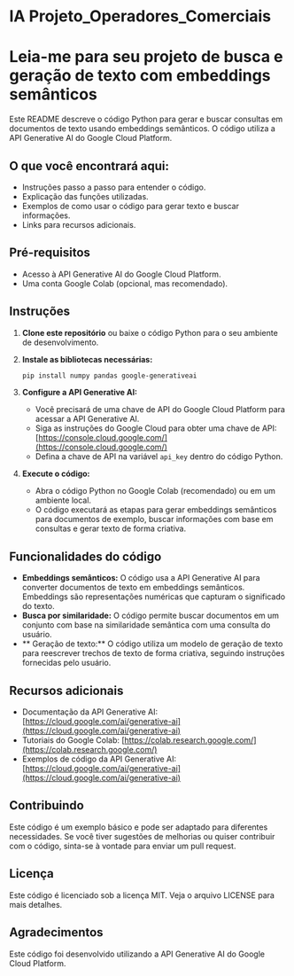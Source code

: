 # IA Projeto_Operadores_Comerciais

# Leia-me para seu projeto de busca e geração de texto com embeddings semânticos

Este README descreve o código Python para gerar e buscar consultas em documentos de texto usando embeddings semânticos. O código utiliza a API Generative AI do Google Cloud Platform.

## O que você encontrará aqui:

* Instruções passo a passo para entender o código.
* Explicação das funções utilizadas.
* Exemplos de como usar o código para gerar texto e buscar informações.
* Links para recursos adicionais.

## Pré-requisitos

* Acesso à API Generative AI do Google Cloud Platform.
* Uma conta Google Colab (opcional, mas recomendado).

## Instruções

1. **Clone este repositório** ou baixe o código Python para o seu ambiente de desenvolvimento.
2. **Instale as bibliotecas necessárias:**

   ```bash
   pip install numpy pandas google-generativeai
   ```

3. **Configure a API Generative AI:**

   * Você precisará de uma chave de API do Google Cloud Platform para acessar a API Generative AI.
   * Siga as instruções do Google Cloud para obter uma chave de API: [https://console.cloud.google.com/](https://console.cloud.google.com/)
   * Defina a chave de API na variável `api_key` dentro do código Python.

4. **Execute o código:**

   * Abra o código Python no Google Colab (recomendado) ou em um ambiente local.
   * O código executará as etapas para gerar embeddings semânticos para documentos de exemplo, buscar informações com base em consultas e gerar texto de forma criativa.

## Funcionalidades do código

* **Embeddings semânticos:** O código usa a API Generative AI para converter documentos de texto em embeddings semânticos. Embeddings são representações numéricas que capturam o significado do texto.
* **Busca por similaridade:** O código permite buscar documentos em um conjunto com base na similaridade semântica com uma consulta do usuário.
* ** Geração de texto:** O código utiliza um modelo de geração de texto para reescrever trechos de texto de forma criativa, seguindo instruções fornecidas pelo usuário.

## Recursos adicionais

* Documentação da API Generative AI: [https://cloud.google.com/ai/generative-ai](https://cloud.google.com/ai/generative-ai)
* Tutoriais do Google Colab: [https://colab.research.google.com/](https://colab.research.google.com/)
* Exemplos de código da API Generative AI: [https://cloud.google.com/ai/generative-ai](https://cloud.google.com/ai/generative-ai)

## Contribuindo

Este código é um exemplo básico e pode ser adaptado para diferentes necessidades. Se você tiver sugestões de melhorias ou quiser contribuir com o código, sinta-se à vontade para enviar um pull request.

## Licença

Este código é licenciado sob a licença MIT. Veja o arquivo LICENSE para mais detalhes.

## Agradecimentos

Este código foi desenvolvido utilizando a API Generative AI do Google Cloud Platform.

